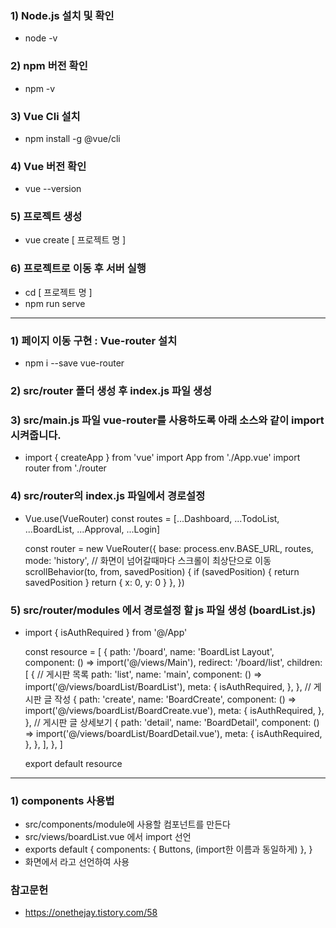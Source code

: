 ### 1) Node.js 설치 및 확인
  - node -v

### 2) npm 버전 확인
  - npm -v

### 3) Vue Cli 설치
  - npm install -g @vue/cli
  
### 4) Vue 버전 확인
  - vue --version
  
### 5) 프로젝트 생성
  - vue create [ 프로젝트 명 ]
  
### 6) 프로젝트로 이동 후 서버 실행
  - cd [ 프로젝트 명 ]
  - npm run serve
  
<hr>

### 1) 페이지 이동 구현 : Vue-router 설치
  - npm i --save vue-router

### 2) src/router 폴더 생성 후 index.js 파일 생성

### 3) src/main.js 파일 vue-router를 사용하도록 아래 소스와 같이 import 시켜줍니다.
  - import { createApp } from 'vue'
    import App from './App.vue'
    import router from './router
    
### 4) src/router의 index.js 파일에서 경로설정
  - Vue.use(VueRouter)
    const routes = [...Dashboard, ...TodoList, ...BoardList, ...Approval, ...Login]

    const router = new VueRouter({
      base: process.env.BASE_URL,
      routes,
      mode: 'history',
      // 화면이 넘어갈때마다 스크롤이 최상단으로 이동
      scrollBehavior(to, from, savedPosition) {
        if (savedPosition) {
          return savedPosition
        }
        return { x: 0, y: 0 }
      },
    })

### 5) src/router/modules 에서 경로설정 할 js 파일 생성 (boardList.js)
  - import { isAuthRequired } from '@/App'

    const resource = [
      {
        path: '/board',
        name: 'BoardList Layout',
        component: () => import('@/views/Main'),
        redirect: '/board/list',
        children: [
          {
            // 게시판 목록
            path: 'list',
            name: 'main',
            component: () => import('@/views/boardList/BoardList'),
            meta: {
              isAuthRequired,
            },
          },
          // 게시판 글 작성
          {
            path: 'create',
            name: 'BoardCreate',
            component: () => import('@/views/boardList/BoardCreate.vue'),
            meta: {
              isAuthRequired,
            },
          },
          // 게시판 글 상세보기
          {
            path: 'detail',
            name: 'BoardDetail',
            component: () => import('@/views/boardList/BoardDetail.vue'),
            meta: {
              isAuthRequired,
            },
          },
        ],
      },
    ]

    export default resource
    
<hr>

### 1) components 사용법
  - src/components/module에 사용할 컴포넌트를 만든다
  - src/views/boardList.vue 에서 import 선언
  - exports default {
    components: {
      Buttons, (import한 이름과 동일하게)
      },
    }
  - 화면에서 <buttons /> 라고 선언하여 사용






### 참고문헌
  - https://onethejay.tistory.com/58
